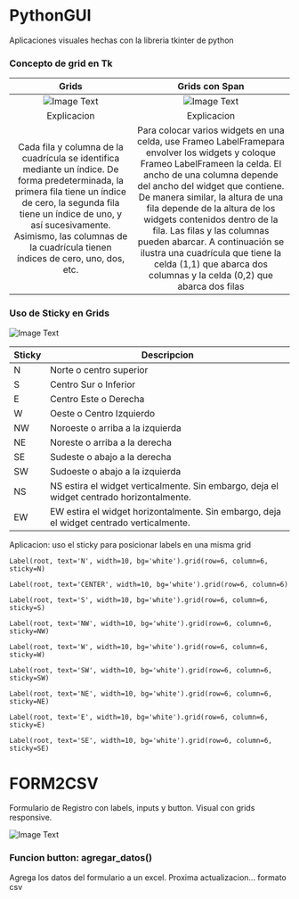# PythonGUI
Aplicaciones visuales hechas con la libreria tkinter de python

### Concepto de grid en Tk
| Grids   | Grids con Span |
| :---: | :---: |
| ![Image Text](https://github.com/facumruiz/PythonGUI/blob/main/Form2CSV/img/Tkinter-grid-Grid-Geometry.png?raw=true)  | ![Image Text](https://github.com/facumruiz/PythonGUI/blob/main/Form2CSV/img/Tkinter-grid-columnspan-rowspan.png?raw=true) |
| Explicacion | Explicacion |
| Cada fila y columna de la cuadrícula se identifica mediante un índice. De forma predeterminada, la primera fila tiene un índice de cero, la segunda fila tiene un índice de uno, y así sucesivamente. Asimismo, las columnas de la cuadrícula tienen índices de cero, uno, dos, etc. | Para colocar varios widgets en una celda, use Frameo LabelFramepara envolver los widgets y coloque Frameo LabelFrameen la celda. El ancho de una columna depende del ancho del widget que contiene. De manera similar, la altura de una fila depende de la altura de los widgets contenidos dentro de la fila. Las filas y las columnas pueden abarcar. A continuación se ilustra una cuadrícula que tiene la celda (1,1) que abarca dos columnas y la celda (0,2) que abarca dos filas |

### Uso de Sticky en Grids

![Image Text](https://github.com/facumruiz/PythonGUI/blob/main/Form2CSV/img/Tkinter-grid-Sticky-Options.png) 

| Sticky   | Descripcion |
| --- | --- |
| N   | Norte o centro superior |
| S   | Centro Sur o Inferior |
| E   | Centro Este o Derecha |
| W   | Oeste o Centro Izquierdo |
| NW   | Noroeste o arriba a la izquierda |
| NE   | Noreste o arriba a la derecha |
| SE   | Sudeste o abajo a la derecha |
| SW   | Sudoeste o abajo a la izquierda |
| NS   | NS estira el widget verticalmente. Sin embargo, deja el widget centrado horizontalmente. |
| EW   | EW estira el widget horizontalmente. Sin embargo, deja el widget centrado verticalmente. |

Aplicacion: uso el sticky para posicionar labels en una misma grid

```
Label(root, text='N', width=10, bg='white').grid(row=6, column=6, sticky=N)

Label(root, text='CENTER', width=10, bg='white').grid(row=6, column=6)

Label(root, text='S', width=10, bg='white').grid(row=6, column=6, sticky=S)

Label(root, text='NW', width=10, bg='white').grid(row=6, column=6, sticky=NW)

Label(root, text='W', width=10, bg='white').grid(row=6, column=6, sticky=W)

Label(root, text='SW', width=10, bg='white').grid(row=6, column=6, sticky=SW)

Label(root, text='NE', width=10, bg='white').grid(row=6, column=6, sticky=NE)

Label(root, text='E', width=10, bg='white').grid(row=6, column=6, sticky=E)

Label(root, text='SE', width=10, bg='white').grid(row=6, column=6, sticky=SE)	
```
# FORM2CSV
Formulario de Registro con labels, inputs y button. Visual con grids responsive.

![Image Text](https://github.com/facumruiz/PythonGUI/blob/main/Form2CSV/img/formbuttonlabel.PNG)

### Funcion button: agregar_datos()
Agrega los datos del formulario a un excel. Proxima actualizacion... formato csv
